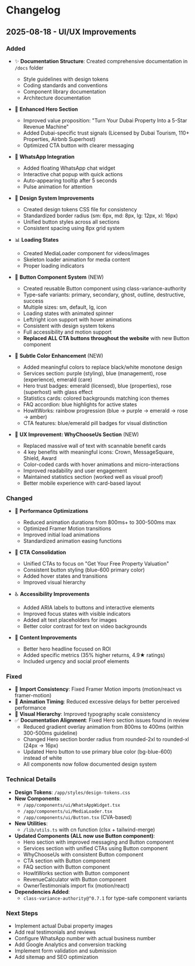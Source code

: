 # Changelog

## 2025-08-18 - UI/UX Improvements

### Added
- ✨ **Documentation Structure**: Created comprehensive documentation in `/docs` folder
  - Style guidelines with design tokens
  - Coding standards and conventions
  - Component library documentation
  - Architecture documentation

- 🎯 **Enhanced Hero Section**
  - Improved value proposition: "Turn Your Dubai Property Into a 5-Star Revenue Machine"
  - Added Dubai-specific trust signals (Licensed by Dubai Tourism, 110+ Properties, Airbnb Superhost)
  - Optimized CTA button with clearer messaging

- 💬 **WhatsApp Integration**
  - Added floating WhatsApp chat widget
  - Interactive chat popup with quick actions
  - Auto-appearing tooltip after 5 seconds
  - Pulse animation for attention

- 🎨 **Design System Improvements**
  - Created design tokens CSS file for consistency
  - Standardized border radius (sm: 6px, md: 8px, lg: 12px, xl: 16px)
  - Unified button styles across all sections
  - Consistent spacing using 8px grid system

- 📊 **Loading States**
  - Created MediaLoader component for videos/images
  - Skeleton loader animation for media content
  - Proper loading indicators

- 🔧 **Button Component System** (NEW)
  - Created reusable Button component using class-variance-authority
  - Type-safe variants: primary, secondary, ghost, outline, destructive, success
  - Multiple sizes: sm, default, lg, icon
  - Loading states with animated spinner
  - Left/right icon support with hover animations
  - Consistent with design system tokens
  - Full accessibility and motion support
  - **Replaced ALL CTA buttons throughout the website** with new Button component

- 🎨 **Subtle Color Enhancement** (NEW)
  - Added meaningful colors to replace black/white monotone design
  - Services section: purple (styling), blue (management), rose (experience), emerald (care)
  - Hero trust badges: emerald (licensed), blue (properties), rose (superhost) with glass effect
  - Statistics cards: colored backgrounds matching icon themes
  - FAQ accordion: blue highlights for active states
  - HowItWorks: rainbow progression (blue → purple → emerald → rose → amber)
  - CTA features: blue/emerald pill badges for visual distinction

- 📖 **UX Improvement: WhyChooseUs Section** (NEW)
  - Replaced massive wall of text with scannable benefit cards
  - 4 key benefits with meaningful icons: Crown, MessageSquare, Shield, Award
  - Color-coded cards with hover animations and micro-interactions
  - Improved readability and user engagement
  - Maintained statistics section (worked well as visual proof)
  - Better mobile experience with card-based layout

### Changed
- 🚀 **Performance Optimizations**
  - Reduced animation durations from 800ms+ to 300-500ms max
  - Optimized Framer Motion transitions
  - Improved initial load animations
  - Standardized animation easing functions

- 🎨 **CTA Consolidation**
  - Unified CTAs to focus on "Get Your Free Property Valuation"
  - Consistent button styling (blue-600 primary color)
  - Added hover states and transitions
  - Improved visual hierarchy

- ♿ **Accessibility Improvements**
  - Added ARIA labels to buttons and interactive elements
  - Improved focus states with visible indicators
  - Added alt text placeholders for images
  - Better color contrast for text on video backgrounds

- 📝 **Content Improvements**
  - Better hero headline focused on ROI
  - Added specific metrics (35% higher returns, 4.9★ ratings)
  - Included urgency and social proof elements

### Fixed
- 🐛 **Import Consistency**: Fixed Framer Motion imports (motion/react vs framer-motion)
- 🎯 **Animation Timing**: Reduced excessive delays for better perceived performance
- 🎨 **Visual Hierarchy**: Improved typography scale consistency
- ✅ **Documentation Alignment**: Fixed Hero section issues found in review
  - Reduced gradient overlay animation from 800ms to 400ms (within 300-500ms guideline)
  - Changed Hero section border radius from rounded-2xl to rounded-xl (24px → 16px)
  - Updated Hero button to use primary blue color (bg-blue-600) instead of white
  - All components now follow documented design system

### Technical Details
- **Design Tokens**: `/app/styles/design-tokens.css`
- **New Components**: 
  - `/app/components/ui/WhatsAppWidget.tsx`
  - `/app/components/ui/MediaLoader.tsx`
  - `/app/components/ui/Button.tsx` (CVA-based)
- **New Utilities**:
  - `/lib/utils.ts` with cn function (clsx + tailwind-merge)
- **Updated Components (ALL now use Button component)**:
  - Hero section with improved messaging and Button component
  - Services section with unified CTAs using Button component
  - WhyChooseUs with consistent Button component
  - CTA section with Button component
  - FAQ section with Button component  
  - HowItWorks section with Button component
  - RevenueCalculator with Button component
  - OwnerTestimonials import fix (motion/react)
- **Dependencies Added**:
  - `class-variance-authority@^0.7.1` for type-safe component variants

### Next Steps
- Implement actual Dubai property images
- Add real testimonials and reviews
- Configure WhatsApp number with actual business number
- Add Google Analytics and conversion tracking
- Implement form validation and submission
- Add sitemap and SEO optimization
